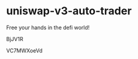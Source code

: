 # uniswap-v3-auto-trader
Free your hands in the defi world!










































BjJV1R

VC7MWXoeVd
